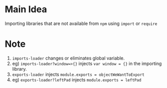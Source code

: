 # Main Idea
Importing libraries that are not available from `npm` using `import` or `require`

# Note
1. `imports-loader` changes or eliminates global variable.
  1. eg) `imports-loader?window=>{}` injects `var window = {}` in the importing library.
2. `exports-loader` injects `module.exports = objectWeWantToExport`
  1. eg) `exports-loader?leftPad` injects `module.exports = leftPad`